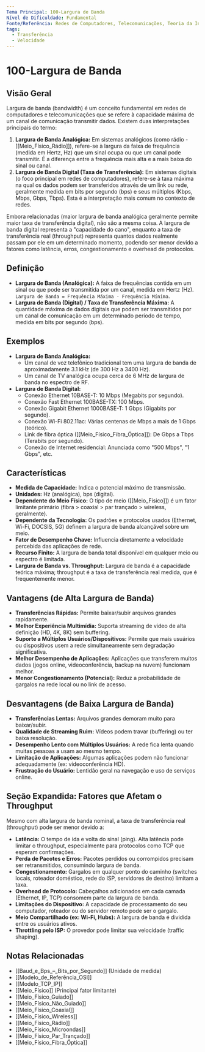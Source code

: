 ```yaml
---
Tema Principal: 100-Largura de Banda
Nível de Dificuldade: Fundamental
Fonte/Referência: Redes de Computadores, Telecomunicações, Teoria da Informação
tags:
  - Transferência
  - Velocidade
---
```


# 100-Largura de Banda

## Visão Geral

Largura de banda (bandwidth) é um conceito fundamental em redes de computadores e telecomunicações que se refere à capacidade máxima de um canal de comunicação transmitir dados. Existem duas interpretações principais do termo:

1.  **Largura de Banda Analógica:** Em sistemas analógicos (como rádio - [[Meio_Físico_Rádio]]), refere-se à largura da faixa de frequência (medida em Hertz, Hz) que um sinal ocupa ou que um canal pode transmitir. É a diferença entre a frequência mais alta e a mais baixa do sinal ou canal.
2.  **Largura de Banda Digital (Taxa de Transferência):** Em sistemas digitais (o foco principal em redes de computadores), refere-se à taxa máxima na qual os dados podem ser transferidos através de um link ou rede, geralmente medida em bits por segundo (bps) e seus múltiplos (Kbps, Mbps, Gbps, Tbps). Esta é a interpretação mais comum no contexto de redes.

Embora relacionadas (maior largura de banda analógica geralmente permite maior taxa de transferência digital), não são a mesma coisa. A largura de banda digital representa a "capacidade do cano", enquanto a taxa de transferência real (throughput) representa quantos dados realmente passam por ele em um determinado momento, podendo ser menor devido a fatores como latência, erros, congestionamento e overhead de protocolos.

## Definição

*   **Largura de Banda (Analógica):** A faixa de frequências contida em um sinal ou que pode ser transmitida por um canal, medida em Hertz (Hz). `Largura de Banda = Frequência Máxima - Frequência Mínima`.
*   **Largura de Banda (Digital) / Taxa de Transferência Máxima:** A quantidade máxima de dados digitais que podem ser transmitidos por um canal de comunicação em um determinado período de tempo, medida em bits por segundo (bps).

## Exemplos

*   **Largura de Banda Analógica:**
    *   Um canal de voz telefônico tradicional tem uma largura de banda de aproximadamente 3.1 kHz (de 300 Hz a 3400 Hz).
    *   Um canal de TV analógica ocupa cerca de 6 MHz de largura de banda no espectro de RF.
*   **Largura de Banda Digital:**
    *   Conexão Ethernet 10BASE-T: 10 Mbps (Megabits por segundo).
    *   Conexão Fast Ethernet 100BASE-TX: 100 Mbps.
    *   Conexão Gigabit Ethernet 1000BASE-T: 1 Gbps (Gigabits por segundo).
    *   Conexão Wi-Fi 802.11ac: Várias centenas de Mbps a mais de 1 Gbps (teórico).
    *   Link de fibra óptica ([[Meio_Físico_Fibra_Óptica]]): De Gbps a Tbps (Terabits por segundo).
    *   Conexão de Internet residencial: Anunciada como "500 Mbps", "1 Gbps", etc.

## Características

*   **Medida de Capacidade:** Indica o potencial máximo de transmissão.
*   **Unidades:** Hz (analógica), bps (digital).
*   **Dependente do Meio Físico:** O tipo de meio ([[Meio_Físico]]) é um fator limitante primário (fibra > coaxial > par trançado > wireless, geralmente).
*   **Dependente da Tecnologia:** Os padrões e protocolos usados (Ethernet, Wi-Fi, DOCSIS, 5G) definem a largura de banda alcançável sobre um meio.
*   **Fator de Desempenho Chave:** Influencia diretamente a velocidade percebida das aplicações de rede.
*   **Recurso Finito:** A largura de banda total disponível em qualquer meio ou espectro é limitada.
*   **Largura de Banda vs. Throughput:** Largura de banda é a capacidade teórica máxima; throughput é a taxa de transferência real medida, que é frequentemente menor.

## Vantagens (de Alta Largura de Banda)

*   **Transferências Rápidas:** Permite baixar/subir arquivos grandes rapidamente.
*   **Melhor Experiência Multimídia:** Suporta streaming de vídeo de alta definição (HD, 4K, 8K) sem buffering.
*   **Suporte a Múltiplos Usuários/Dispositivos:** Permite que mais usuários ou dispositivos usem a rede simultaneamente sem degradação significativa.
*   **Melhor Desempenho de Aplicações:** Aplicações que transferem muitos dados (jogos online, videoconferência, backup na nuvem) funcionam melhor.
*   **Menor Congestionamento (Potencial):** Reduz a probabilidade de gargalos na rede local ou no link de acesso.

## Desvantagens (de Baixa Largura de Banda)

*   **Transferências Lentas:** Arquivos grandes demoram muito para baixar/subir.
*   **Qualidade de Streaming Ruim:** Vídeos podem travar (buffering) ou ter baixa resolução.
*   **Desempenho Lento com Múltiplos Usuários:** A rede fica lenta quando muitas pessoas a usam ao mesmo tempo.
*   **Limitação de Aplicações:** Algumas aplicações podem não funcionar adequadamente (ex: videoconferência HD).
*   **Frustração do Usuário:** Lentidão geral na navegação e uso de serviços online.

## Seção Expandida: Fatores que Afetam o Throughput

Mesmo com alta largura de banda nominal, a taxa de transferência real (throughput) pode ser menor devido a:
*   **Latência:** O tempo de ida e volta do sinal (ping). Alta latência pode limitar o throughput, especialmente para protocolos como TCP que esperam confirmações.
*   **Perda de Pacotes e Erros:** Pacotes perdidos ou corrompidos precisam ser retransmitidos, consumindo largura de banda.
*   **Congestionamento:** Gargalos em qualquer ponto do caminho (switches locais, roteador doméstico, rede do ISP, servidores de destino) limitam a taxa.
*   **Overhead de Protocolo:** Cabeçalhos adicionados em cada camada (Ethernet, IP, TCP) consomem parte da largura de banda.
*   **Limitações do Dispositivo:** A capacidade de processamento do seu computador, roteador ou do servidor remoto pode ser o gargalo.
*   **Meio Compartilhado (ex: Wi-Fi, Hubs):** A largura de banda é dividida entre os usuários ativos.
*   **Throttling pelo ISP:** O provedor pode limitar sua velocidade (traffic shaping).

## Notas Relacionadas

*   [[Baud_e_Bps_–_Bits_por_Segundo]] (Unidade de medida)
*   [[Modelo_de_Referência_OSI]]
*   [[Modelo_TCP_IP]]
*   [[Meio_Físico]] (Principal fator limitante)
*   [[Meio_Físico_Guiado]]
*   [[Meio_Físico_Não_Guiado]]
*   [[Meio_Físico_Coaxial]]
*   [[Meio_Físico_Wireless]]
*   [[Meio_Físico_Rádio]]
*   [[Meio_Físico_Microondas]]
*   [[Meio_Físico_Par_Trançado]]
*   [[Meio_Físico_Fibra_Óptica]]
